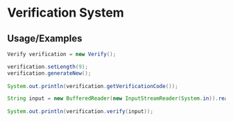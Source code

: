 
# Verification System


## Usage/Examples

```java
Verify verification = new Verify();

verification.setLength(9);
verification.generateNew();
        
System.out.println(verification.getVerificationCode());

String input = new BufferedReader(new InputStreamReader(System.in)).readLine();
        
System.out.println(verification.verify(input));
```

